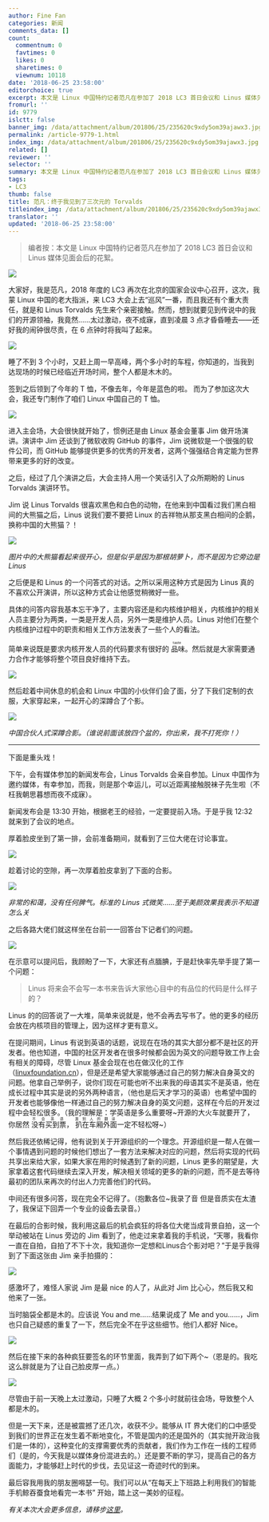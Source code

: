 ```yaml
---
author: Fine Fan
categories: 新闻
comments_data: []
count:
  commentnum: 0
  favtimes: 0
  likes: 0
  sharetimes: 0
  viewnum: 10118
date: '2018-06-25 23:58:00'
editorchoice: true
excerpt: 本文是 Linux 中国特约记者范凡在参加了 2018 LC3 首日会议和 Linus 媒体见面会后的花絮。
fromurl: ''
id: 9779
islctt: false
banner_img: /data/attachment/album/201806/25/235620c9xdy5om39ajawx3.jpg
permalink: /article-9779-1.html
index_img: /data/attachment/album/201806/25/235620c9xdy5om39ajawx3.jpg
related: []
reviewer: ''
selector: ''
summary: 本文是 Linux 中国特约记者范凡在参加了 2018 LC3 首日会议和 Linus 媒体见面会后的花絮。
tags:
- LC3
thumb: false
title: 范凡：终于我见到了三次元的 Torvalds
titleindex_img: /data/attachment/album/201806/25/235620c9xdy5om39ajawx3.jpg
translator: ''
updated: '2018-06-25 23:58:00'
---
```



> 
> 编者按：本文是 Linux 中国特约记者范凡在参加了 2018 LC3 首日会议和 Linus 媒体见面会后的花絮。
> 
> 
> 


![](/data/attachment/album/201806/25/235620c9xdy5om39ajawx3.jpg)


大家好，我是范凡，2018 年度的 LC3 再次在北京的国家会议中心召开，这次，我蒙 Linux 中国的老大指派，来 LC3 大会上去“巡风”一番，而且我还有个重大责任，就是和 Linus Torvalds 先生来个亲密接触。然而，想到就要见到传说中的我们的开源领袖，我竟然……太过激动，夜不成寐，直到凌晨 3 点才昏昏睡去——还好我的闹钟很尽责，在 6 点钟时将我叫了起来。


![](/data/attachment/album/201806/25/224010w13f1fu9jyi5jpwq.jpg)


睡了不到 3 个小时，又赶上周一早高峰，两个多小时的车程，你知道的，当我到达现场的时候已经临近开场时间，整个人都是木木的。


签到之后领到了今年的 T 恤，不像去年，今年是蓝色的啦。 而为了参加这次大会，我还专门制作了咱们 Linux 中国自己的 T 恤。


![](/data/attachment/album/201806/25/224456s4wi6rwcs6q43twh.jpg)


进入主会场，大会很快就开始了，惯例还是由 Linux 基金会董事 Jim 做开场演讲。演讲中 Jim 还谈到了微软收购 GitHub 的事件，Jim 说微软是一个很强的软件公司，而 GitHub 能够提供更多的优秀的开发者，这两个强强结合肯定能为世界带来更多的好的改变。


之后，经过了几个演讲之后，大会主持人用一个笑话引入了众所期盼的 Linus Torvalds 演讲环节。


Jim 说 Linus Torvalds 很喜欢黑色和白色的动物，在他来到中国看过我们黑白相间的大熊猫之后，Linus 说我们要不要把 Linux 的吉祥物从那支黑白相间的企鹅，换称中国的大熊猫？！


![](/data/attachment/album/201806/25/232439vbz0wbg2zswwggww.jpg)


*图片中的大熊猫看起来很开心，但是似乎是因为那根胡萝卜，而不是因为它旁边是 Linus*


之后便是和 Linus 的一个问答式的对话。之所以采用这种方式是因为 Linus 真的不喜欢公开演讲，所以这种方式会让他感觉稍微好一些。


具体的问答内容我基本忘干净了，主要内容还是和内核维护相关，内核维护的相关人员主要分为两类，一类是开发人员，另外一类是维护人员。Linus 对他们在整个内核维护过程中的职责和相关工作方法发表了一些个人的看法。


简单来说既是要求内核开发人员的代码要求有很好的<ruby> 品味 <rp>  （ </rp> <rt>  taste </rt> <rp>  ） </rp></ruby>。然后就是大家需要通力合作才能够将整个项目良好维持下去。


![](/data/attachment/album/201806/25/232645vtxf2l7tclxyt83z.jpg)


然后趁着中间休息的机会和 Linux 中国的小伙伴们会了面，分了下我们定制的衣服，大家穿起来，一起开心的深蹲合了个影。


![](/data/attachment/album/201806/25/232912xwzmgfjlghpvpgj3.jpg)


*中国合伙人式深蹲合影。（谁说前面该放四个盆的，你出来，我不打死你！）*




---


下面是重头戏！


下午，会有媒体参加的新闻发布会，Linus Torvalds 会亲自参加。Linux 中国作为邀约媒体，有幸参加，而我，则是那个幸运儿，可以近距离接触脱袜子先生啦（不枉我朝思暮想而夜不成寐）。


新闻发布会是 13:30 开始，根据老王的经验，一定要提前入场。于是乎我 12:32 就来到了会议的地点。


厚着脸皮坐到了第一排，会前准备期间，就看到了三位大佬在讨论事宜。


![](/data/attachment/album/201806/25/233532o4vvnkgwstvzgtxf.jpg)


趁着讨论的空隙，再一次厚着脸皮拿到了下面的合影。


![](/data/attachment/album/201806/25/234521ejs2trnxwvskswcq.jpg)


*非常的和蔼，没有任何脾气。标准的 Linus 式微笑……至于美颜效果我表示不知道怎么关*


之后各路大佬们就这样坐在台前一一回答台下记者们的问题。


![](/data/attachment/album/201806/25/234854q9jqbnc3v9xcxsij.jpg)


在示意可以提问后，我顾盼了一下，大家还有点腼腆，于是赶快率先举手提了第一个问题：



> 
> Linus 将来会不会写一本书来告诉大家他心目中的有品位的代码是什么样子的？
> 
> 
> 


Linus 的的回答说了一大堆，简单来说就是，他不会再去写书了。他的更多的经历会放在内核项目的管理上，因为这样才更有意义。


在提问期间，Linus 有说到英语的话题，说现在在场的其实大部分都不是社区的开发者。他也知道，中国的社区开发者在很多时候都会因为英文的问题导致工作上会有相关的障碍，尽管 Linux 基金会现在也在做汉化的工作（[linuxfoundation.cn](http://linuxfoundation.cn)），但是还是希望大家能够通过自己的努力解决自身英文的问题。他拿自己举例子，说你们现在可能也听不出来我的母语其实不是英语，他在成长过程中其实是说的另外两种语言，（他也是后天才学习的英语）也希望中国的开发者也能够像他一样通过自己的努力解决自身的英文问题，这样在今后的开发过程中会轻松很多。（我的理解是：学英语是多么重要呀~开源的大火车就要开了，你居然<ruby> 没有买到票 <rp>  （ </rp> <rt>  不会英语 </rt> <rp>  ） </rp></ruby>，<ruby> 扒在车厢外面 <rp>  （ </rp> <rt>  靠别人的翻译 </rt> <rp>  ） </rp></ruby>一定不轻松呀~） 


然后我还依稀记得，他有说到关于开源组织的一个理念。开源组织是一帮人在做一个事情遇到问题的时候他们想出了一套方法来解决对应的问题，然后将实现的代码共享出来给大家，如果大家在用的时候遇到了新的问题，Linus 更多的期望是，大家拿着这套代码继续去深入开发，解决相关领域的更多的新的问题，而不是去等待最初的团队来再次的付出人力完善他们的代码。


中间还有很多问答，现在完全不记得了。（抱歉各位~我录了音 但是音质实在太渣了，我保证下回弄一个专业的设备去录音。） 


在最后的合影时候，我利用这最后的机会疯狂的将各位大佬当成背景自拍，这一个举动被站在 Linus 旁边的 Jim 看到了，他走过来拿着我的手机说，“天哪，我看你一直在自拍，自拍了不下十次，我知道你一定想和Linus合个影对吧？”于是乎我得到了下面这张由 Jim 亲手拍摄的：


![](/data/attachment/album/201806/25/235343v7elcumkfom8ognu.jpg)


感激坏了，难怪人家说 Jim 是最 nice 的人了，从此对 Jim 比心心，然后我又和他来了一张。


当时脑袋全都是木的。应该说 You and me……结果说成了 Me and you……，Jim 也只自己疑惑的重复了一下，然后完全不在乎这些细节。他们人都好 Nice。


![](/data/attachment/album/201806/25/235357ciwdl0w7wbi0zjr0.jpg)


然后在接下来的各种疯狂要签名的环节里面，我弄到了如下两个~（恩是的。我吃这么胖就是为了让自己脸皮厚一点。）


![](/data/attachment/album/201806/26/063727gjj1hcnzgs26sj9d.jpg)


尽管由于前一天晚上太过激动，只睡了大概 2 个多小时就前往会场，导致整个人都是木的。


但是一天下来，还是被震撼了还几次，收获不少。能够从 IT 界大佬们的口中感受到我们的世界正在发生着不断地变化，不管是国内的还是国外的（其实抛开政治我们是一体的），这种变化的支撑需要优秀的贡献者，我们作为工作在一线的工程师们（是的，今天我是以媒体身份混进去的。）还是要不断的学习，提高自己的各方面能力，才能够赶上时代的步伐，去见证这一奇迹时代的到来。


最后容我用我的朋友圈嘚瑟一句。我们可以从“在每天上下班路上利用我们的智能手机鲸吞蚕食地看完一本书” 开始，踏上这一美妙的征程。


*有关本次大会更多信息，请移步[这里](https://www.lfasiallc.com/events/lc3-2018/)。*